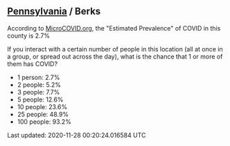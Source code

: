 
## [Pennsylvania](/united-states/pennsylvania) / Berks

According to [MicroCOVID.org](http://microcovid.org),
the "Estimated Prevalence" of COVID in this county is 2.7%

If you interact with a certain number of people in this location
(all at once in a group, or spread out across the day), what is the chance that
1 or more of them has COVID?

- 1 person: 2.7%
- 2 people: 5.2%
- 3 people: 7.7%
- 5 people: 12.6%
- 10 people: 23.6%
- 25 people: 48.9%
- 100 people: 93.2%

Last updated: 2020-11-28 00:20:24.016584 UTC
